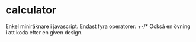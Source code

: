 # calculator
 Enkel miniräknare i javascript. Endast fyra operatorer: +-/*
 Också en övning i att koda efter en given design.
